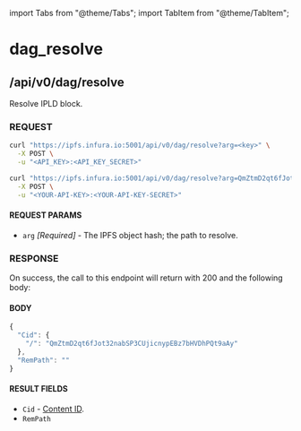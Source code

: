 import Tabs from "@theme/Tabs";
import TabItem from "@theme/TabItem";

# dag_resolve

## /api/v0/dag/resolve

Resolve IPLD block.

### REQUEST

<Tabs>
  <TabItem value="Syntax" label="Syntax" default>

```bash
curl "https://ipfs.infura.io:5001/api/v0/dag/resolve?arg=<key>" \
  -X POST \
  -u "<API_KEY>:<API_KEY_SECRET>"
```

  </TabItem>
  <TabItem value="Example" label="Example" >

```bash
curl "https://ipfs.infura.io:5001/api/v0/dag/resolve?arg=QmZtmD2qt6fJot32nabSP3CUjicnypEBz7bHVDhPQt9aAy" \
  -X POST \
  -u "<YOUR-API-KEY>:<YOUR-API-KEY-SECRET>"
```

  </TabItem>
</Tabs>

#### REQUEST PARAMS

- `arg` _[Required]_ - The IPFS object hash; the path to resolve.

### RESPONSE

On success, the call to this endpoint will return with 200 and the following body:

#### BODY

```js
{
  "Cid": {
    "/": "QmZtmD2qt6fJot32nabSP3CUjicnypEBz7bHVDhPQt9aAy"
  },
  "RemPath": ""
}
```

#### RESULT FIELDS

- `Cid` - [Content ID](https://github.com/multiformats/cid).
- `RemPath`
